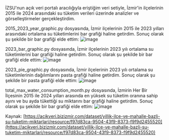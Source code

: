 İZSU'nun açık veri portalı aracılığıyla eriştiğim veri setiyle, İzmir'in ilçelerinin 2015 ile 2024 arasındaki su tüketim verileri üzerinde analizler ve görselleştirmeler gerçekleştirdim.

2015_2023_year_graphic.py dosyasında, İzmir ilçelerinin 2015 ile 2023 yılları arasındaki ortalama su tüketimlerini bar grafiği haline getirdim. Sonuç olarak şu şekilde bir bar grafiği elde ettim:
![image](https://github.com/Seyfettin-Narman/data_visualization_with_matplotlib/assets/105067376/cba8f0ce-9d7c-4b11-ba23-24c672da90e2)

2023_bar_graphic.py dosyasında, İzmir ilçelerinin 2023 yılı ortalama su tüketimlerini bar grafiği haline getirdim. Sonuç olarak şu şekilde bir bar grafiği elde ettim:
![image](https://github.com/Seyfettin-Narman/data_visualization_with_matplotlib/assets/105067376/9925bfca-d773-4eab-a8d9-f2fed7faf1a3)

2023_pie_graphic.py dosyasında, İzmir ilçelerinin 2023 yılı ortalama su tüketimlerinin dağılımlarını pasta grafiği haline getirdim. Sonuç olarak şu şekilde bir pasta grafiği elde ettim:
![image](https://github.com/Seyfettin-Narman/data_visualization_with_matplotlib/assets/105067376/a17170e0-949a-4cf5-bfdd-540ff81a861c)

total_max_water_consumption_month.py dosyasında, İzmirin Her Bir İlçesinin 2015 ile 2024 yılları arasında en yüksek su tüketim oranına sahip ayını ve  bu ayda tükettiği su miktarını bar grafiği haline getirdim.
Sonuç olarak şu şekilde bir bar grafiği elde ettim:
![image](https://github.com/Seyfettin-Narman/data_visualization_with_matplotlib/assets/105067376/e74c62c5-531b-4cb4-a6fb-eb59b646e117)

Kaynak: 
[https://acikveri.bizizmir.com/dataset/yillik-ilce-ve-mahalle-bazli-su-tuketim-miktarlari/resource/f97d83ca-9504-43f9-8373-f9f9d2455520](https://acikveri.bizizmir.com/dataset/yillik-ilce-ve-mahalle-bazli-su-tuketim-miktarlari/resource/f97d83ca-9504-43f9-8373-f9f9d2455520)



